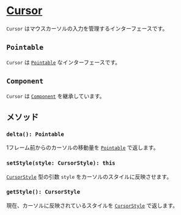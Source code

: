 # [Cursor](https://github.com/qratch/qratch/blob/master/src/Cursor/Cursor.ts)

`Cursor` はマウスカーソルの入力を管理するインターフェースです。

## `Pointable`

`Cursor` は [`Pointable`](Pointable.md) なインターフェースです。

## `Component`

`Cursor` は [`Component`](Component.md) を継承しています。

## メソッド

### `delta(): Pointable`

1フレーム前からのカーソルの移動量を [`Pointable`](Pointable.md) で返します。

### `setStyle(style: CursorStyle): this`

[`CursorStyle`](../types/CursorStyle.md) 型の引数 `style` をカーソルのスタイルに反映させます。

### `getStyle(): CursorStyle`

現在、カーソルに反映されているスタイルを [`CursorStyle`](../types/CursorStyle.md) で返します。
